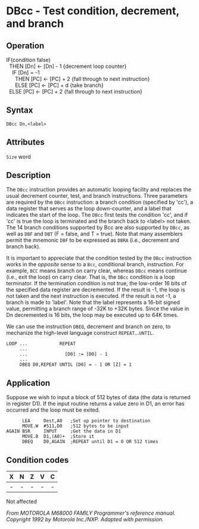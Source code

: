 # DBcc - Test condition, decrement, and branch

## Operation
IF(condition false)<br/>
&nbsp;&nbsp;THEN [Dn] ← [Dn] - 1 {decrement loop counter}<br/>
&nbsp;&nbsp;&nbsp;&nbsp;IF [Dn] = -1<br/>
&nbsp;&nbsp;&nbsp;&nbsp;&nbsp;&nbsp;THEN [PC] ← [PC] + 2 {fall through to next instruction}<br/>
&nbsp;&nbsp;&nbsp;&nbsp;&nbsp;&nbsp;ELSE [PC] ← [PC] + d {take branch}<br/>
&nbsp;&nbsp;ELSE [PC] ← [PC] + 2 {fall through to next instruction}<br/>

## Syntax
```assembly
DBcc Dn,<label>
```
## Attributes
`Size` word

## Description
The `DBcc` instruction provides an automatic looping facility and replaces the usual decrement counter, test, and branch instructions. Three parameters are required by the `DBcc` instruction: a branch condition (specified by 'cc'), a data register that serves as the loop down-counter, and a label that indicates the start of the loop. The `DBcc` first tests the condition 'cc', and if 'cc' is true the loop is terminated and the branch back to \<label\> not taken. The 14 branch conditions supported by Bcc are also supported by `DBcc`, as well as `DBF` and `DBT` (F = false, and T = true). Note that many assemblers permit the mnemonic `DBF` to be expressed as `DBRA` (i.e., decrement and branch back).

It is important to appreciate that the condition tested by the `DBcc` instruction works in the *opposite* sense to a `Bcc`, conditional branch, instruction. For example, `BCC` means branch on carry clear, whereas `DBcc` means continue (i.e., exit the loop) on carry clear. That is, the `DBcc` condition is a loop terminator. If the termination condition is not true, the low-order 16 bits of the specified data register are decremented. If the result is -1, the loop is not taken and the next instruction is executed. If the result is not -1, a branch is made to 'label'. Note that the label represents a 16-bit signed value, permitting a branch range of -32K to +32K bytes. Since the value in Dn decremented is 16 bits, the loop may be executed up to 64K times.

We can use the instruction `DBEQ`, decrement and branch on zero, to mechanize the high-level language construct `REPEAT`...`UNTIL`.

```
LOOP ...            REPEAT
     ...
     ...              [D0] := [D0] - 1
     ...
     DBEQ D0,REPEAT UNTIL [D0] = - 1 OR [Z] = 1
```

## Application
Suppose we wish to input a block of 512 bytes of data (the data is returned in register D1). If the input routine returns a value zero in D1, an error has occurred and the loop must be exited.

```assembly
      LEA     Dest,A0   ;Set up pointer to destination
      MOVE.W  #511,D0   ;512 bytes to be input
AGAIN BSR     INPUT     ;Get the data in D1
      MOVE.B  D1,(A0)+  ;Store it
      DBEQ    D0,AGAIN  ;REPEAT until D1 = 0 OR 512 times
```

## Condition codes
| X | N | Z | V | C |
|:-:|:-:|:-:|:-:|:-:|
|-|-|-|-|-|

Not affected

*From MOTOROLA M68000 FAMILY Programmer's reference manual. Copyright 1992 by Motorola Inc./NXP. Adapted with permission.*